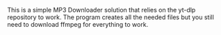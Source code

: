 This is a simple MP3 Downloader solution that relies on the yt-dlp repository to work. The program creates all the needed files but you still need to
download ffmpeg for everything to work.
